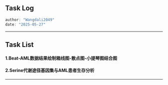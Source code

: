 ## **Task Log**
```r
author: "Wangdali2049"
date: "2025-05-27"
```
---

## **Task List**

#### 1.Beat-AML数据结果绘制箱线图-散点图-小提琴图结合图
#### 2.Serine代谢途径基因集与AML患者生存分析


---
